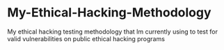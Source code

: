 # My-Ethical-Hacking-Methodology
My ethical hacking testing methodology that Im currently using to test for valid vulnerabilities on public ethical hacking programs
